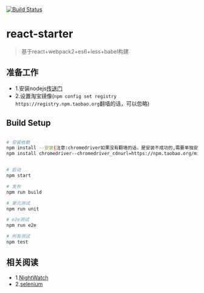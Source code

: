 
[![Build Status](https://travis-ci.org/guoxiangwen/react-starter.svg?branch=webpack2)](https://travis-ci.org/guoxiangwen/react-starter)


# react-starter

> 基于react+webpack2+es6+less+babel构建

## 准备工作

* 1.安装nodejs[传送门](https://nodejs.org/en/)
* 2.设置淘宝镜像(`npm config set registry https://registry.npm.taobao.org`翻墙的话，可以忽略)


## Build Setup
``` bash

# 安装依赖
npm install --安装(注意:chromedriver如果没有翻墙的话，是安装不成功的,需要单独安装
npm install chromedriver--chromedriver_cdnurl=https://npm.taobao.org/mirrors/chromedriver))


# 启动
npm start

# 发布
npm run build

# 单元测试
npm run unit

# e2e测试
npm run e2e

# 所有测试
npm test
```
## 相关阅读

* 1.[NightWatch](http://nightwatchjs.org/)
* 2.[selenium](www.seleniumhq.org/)